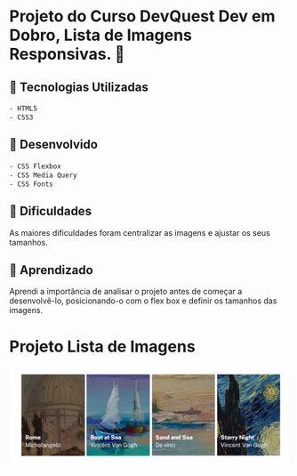 
# Projeto do Curso DevQuest Dev em Dobro, Lista de Imagens Responsivas. 🚀

## 📌 Tecnologias Utilizadas 
````
- HTML5
- CSS3 
````
## 📌 Desenvolvido
````
- CSS Flexbox
- CSS Media Query
- CSS Fonts
````
## 🎯 Dificuldades

As maiores dificuldades foram centralizar as imagens e ajustar os seus tamanhos.


##  :bookmark_tabs: Aprendizado
 
Aprendi a importância de analisar o projeto antes de começar a desenvolvê-lo, posicionando-o com o flex box e definir os tamanhos das imagens.

# Projeto Lista de Imagens

[<img src="/src/imagens/tela.png">]()

 

